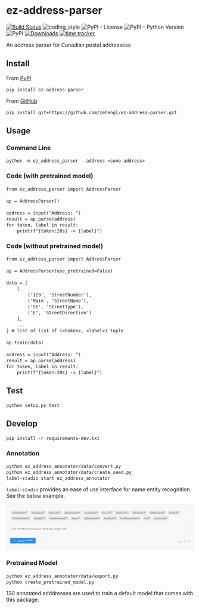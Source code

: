 # ez-address-parser

[![Build Status](https://travis-ci.org/zehengl/ez-address-parser.svg?branch=master)](https://travis-ci.org/zehengl/ez-address-parser)
![coding_style](https://img.shields.io/badge/code%20style-black-000000.svg)
![PyPI - License](https://img.shields.io/pypi/l/ez-address-parser)
![PyPI - Python Version](https://img.shields.io/pypi/pyversions/ez-address-parser)
![PyPI](https://img.shields.io/pypi/v/ez-address-parser)
[![Downloads](https://pepy.tech/badge/ez-address-parser)](https://pepy.tech/project/ez-address-parser)
[![time tracker](https://wakatime.com/badge/github/zehengl/ez-address-parser.svg)](https://wakatime.com/badge/github/zehengl/ez-address-parser)

An address parser for Canadian postal addressess

## Install

From [PyPi](https://pypi.org/project/ez-address-parser/)

    pip install ez-address-parser

From [GitHub](https://github.com/zehengl/ez-address-parser)

    pip install git+https://github.com/zehengl/ez-address-parser.git

## Usage

### Command Line

    python -m ez_address_parser --address <some-address>

### Code (with pretrained model)

    from ez_address_parser import AddressParser

    ap = AddressParser()

    address = input("Address: ")
    result = ap.parse(address)
    for token, label in result:
        print(f"{token:20s} -> {label}")

### Code (without pretrained model)

    from ez_address_parser import AddressParser

    ap = AddressParser(use_pretrained=False)

    data = [
        [
            ('123', 'StreetNumber'),
            ('Main', 'StreetName'),
            ('St', 'StreetType'),
            ('E', 'StreetDirection')
        ],
        ...
    ] # list of list of (<token>, <label>) tuple

    ap.train(data)

    address = input("Address: ")
    result = ap.parse(address)
    for token, label in result:
        print(f"{token:20s} -> {label}")

## Test

    python setup.py test

## Develop

    pip install -r requirements-dev.txt

### Annotation

    python ez_address_annotator/data/convert.py
    python ez_address_annotator/data/create_seed.py
    label-studio start ez_address_annotator

`label-studio` provides an ease of use interface for name entity recognition. See the below example.

![labeling-exmaple](labeling-example.gif)

### Pretrained Model

    python ez_address_annotator/data/export.py
    python create_pretrained_model.py

130 annotated adddresses are used to train a default model that comes with this package.
